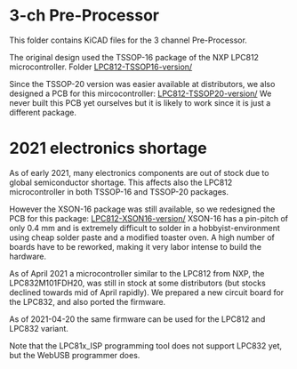 # 3-ch Pre-Processor

This folder contains KiCAD files for the 3 channel Pre-Processor.

The original design used the TSSOP-16 package of the NXP LPC812 microcontroller.
Folder [LPC812-TSSOP16-version/](LPC812-TSSOP16-version/)

Since the TSSOP-20 version was easier available at distributors, we also designed a PCB for this mircocontroller: [LPC812-TSSOP20-version/](LPC812-TSSOP20-version/)
We never built this PCB yet ourselves but it is likely to work since it is just a different package.

# 2021 electronics shortage

As of early 2021, many electronics components are out of stock due to global semiconductor shortage. This affects also the LPC812 microcontroller in both TSSOP-16 and TSSOP-20 packages.

However the XSON-16 package was still available, so we redesigned the PCB for this package: [LPC812-XSON16-version/](LPC812-XSON16-version/)
XSON-16 has a pin-pitch of only 0.4 mm and is extremely difficult to solder in a hobbyist-environment using cheap solder paste and a modified toaster oven. A high number of boards have to be reworked, making it very labor intense to build the hardware.

As of April 2021 a microcontroller similar to the LPC812 from NXP, the LPC832M101FDH20, was still in stock at some distributors (but stocks declined towards mid of April rapidly). We prepared a new circuit board for the LPC832, and also ported the firmware.

As of 2021-04-20 the same firmware can be used for the LPC812 and LPC832 variant.

Note that the LPC81x_ISP programming tool does not support LPC832 yet, but the WebUSB programmer does.

